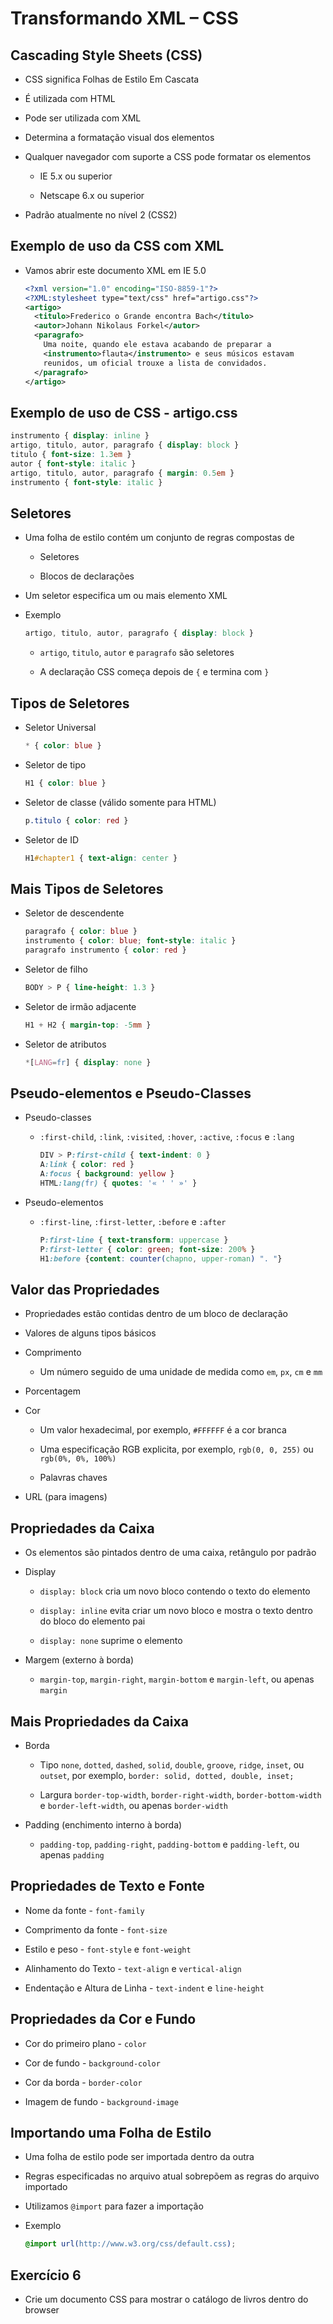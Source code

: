 # Transformando XML – CSS

## Cascading Style Sheets (CSS)

- CSS significa Folhas de Estilo Em Cascata

- É utilizada com HTML

- Pode ser utilizada com XML

- Determina a formatação visual dos elementos

- Qualquer navegador com suporte a CSS pode formatar os elementos

  - IE 5.x ou superior

  - Netscape 6.x ou superior

- Padrão atualmente no nível 2 (CSS2)

## Exemplo de uso da CSS com XML

- Vamos abrir este documento XML em IE 5.0

  ```xml
  <?xml version="1.0" encoding="ISO-8859-1"?>
  <?XML:stylesheet type="text/css" href="artigo.css"?>
  <artigo>
    <titulo>Frederico o Grande encontra Bach</titulo>
    <autor>Johann Nikolaus Forkel</autor>
    <paragrafo>
      Uma noite, quando ele estava acabando de preparar a
      <instrumento>flauta</instrumento> e seus músicos estavam
      reunidos, um oficial trouxe a lista de convidados.
    </paragrafo>
  </artigo>
  ```

## Exemplo de uso de CSS - artigo.css

```css
instrumento { display: inline }
artigo, titulo, autor, paragrafo { display: block }
titulo { font-size: 1.3em }
autor { font-style: italic }
artigo, titulo, autor, paragrafo { margin: 0.5em }
instrumento { font-style: italic }
```

## Seletores

- Uma folha de estilo contém um conjunto de regras compostas de

  - Seletores

  - Blocos de declarações

- Um seletor especifica um ou mais elemento XML

- Exemplo

  ```css
  artigo, titulo, autor, paragrafo { display: block }
  ```

  - `artigo`, `titulo`, `autor` e `paragrafo` são seletores

  - A declaração CSS começa depois de `{` e termina com `}`

## Tipos de Seletores

- Seletor Universal

  ```css
  * { color: blue }
  ```

- Seletor de tipo

  ```css
  H1 { color: blue }
  ```

- Seletor de classe (válido somente para HTML)

  ```css
  p.titulo { color: red }
  ```

- Seletor de ID

  ```css
  H1#chapter1 { text-align: center }
  ```

## Mais Tipos de Seletores

- Seletor de descendente

  ```css
  paragrafo { color: blue }
  instrumento { color: blue; font-style: italic }
  paragrafo instrumento { color: red }
  ```

- Seletor de filho

  ```css
  BODY > P { line-height: 1.3 }
  ```

- Seletor de irmão adjacente

  ```css
  H1 + H2 { margin-top: -5mm }
  ```

- Seletor de atributos

  ```css
  *[LANG=fr] { display: none }
  ```

## Pseudo-elementos e Pseudo-Classes

- Pseudo-classes

  - `:first-child`, `:link`, `:visited`, `:hover`, `:active`, `:focus` e `:lang`

    ```css
    DIV > P:first-child { text-indent: 0 }
    A:link { color: red }
    A:focus { background: yellow }
    HTML:lang(fr) { quotes: '« ' ' »' }
    ```

- Pseudo-elementos

  - `:first-line`, `:first-letter`, `:before` e `:after`

    ```css
    P:first-line { text-transform: uppercase }
    P:first-letter { color: green; font-size: 200% }
    H1:before {content: counter(chapno, upper-roman) ". "}
    ```

## Valor das Propriedades

- Propriedades estão contidas dentro de um bloco de declaração

- Valores de alguns tipos básicos

- Comprimento

  - Um número seguido de uma unidade de medida como `em`, `px`, `cm` e `mm`

- Porcentagem

- Cor

  - Um valor hexadecimal, por exemplo, `#FFFFFF` é a cor branca
  
  - Uma especificação RGB explicita, por exemplo, `rgb(0, 0, 255)` ou `rgb(0%, 0%, 100%)`
  
  - Palavras chaves

- URL (para imagens)

## Propriedades da Caixa

- Os elementos são pintados dentro de uma caixa, retângulo por padrão

- Display

  - `display: block` cria um novo bloco contendo o texto do elemento

  - `display: inline` evita criar um novo bloco e mostra o texto dentro do bloco do elemento pai

  - `display: none` suprime o elemento

- Margem (externo à borda)

  - `margin-top`, `margin-right`, `margin-bottom` e `margin-left`, ou apenas `margin`

## Mais Propriedades da Caixa

- Borda

  - Tipo `none`, `dotted`, `dashed`, `solid`, `double`, `groove`, `ridge`, `inset`, ou `outset`, por exemplo, `border: solid, dotted, double, inset;`

  - Largura `border-top-width`, `border-right-width`, `border-bottom-width` e `border-left-width`, ou apenas `border-width`

- Padding (enchimento interno à borda)

  - `padding-top`, `padding-right`, `padding-bottom` e `padding-left`, ou apenas `padding`

## Propriedades de Texto e Fonte

- Nome da fonte - `font-family`

- Comprimento da fonte - `font-size`

- Estilo e peso - `font-style` e `font-weight`

- Alinhamento do Texto - `text-align` e `vertical-align`

- Endentação e Altura de Linha - `text-indent` e `line-height`

## Propriedades da Cor e Fundo

- Cor do primeiro plano - `color`

- Cor de fundo - `background-color`

- Cor da borda - `border-color`

- Imagem de fundo - `background-image`

## Importando uma Folha de Estilo

- Uma folha de estilo pode ser importada dentro da outra

- Regras especificadas no arquivo atual sobrepõem as regras do arquivo importado

- Utilizamos `@import` para fazer a importação

- Exemplo

  ```css
  @import url(http://www.w3.org/css/default.css);
  ```

## Exercício 6

- Crie um documento CSS para mostrar o catálogo de livros dentro do browser
